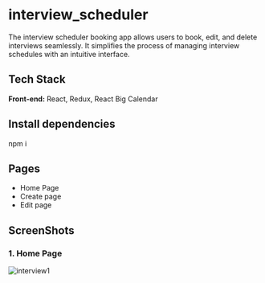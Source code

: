 # interview_scheduler

The interview scheduler booking app allows users to book, edit, and delete interviews seamlessly. It simplifies the process of managing interview schedules with an intuitive interface.

## Tech Stack

**Front-end:** React, Redux, React Big Calendar

## Install dependencies
 npm i 


## Pages

-   Home Page
-   Create page
-   Edit page



## ScreenShots

### 1. Home Page
![interview1](https://github.com/user-attachments/assets/75bd9b2e-dfc1-4e4e-a9ae-db0944c566de)

